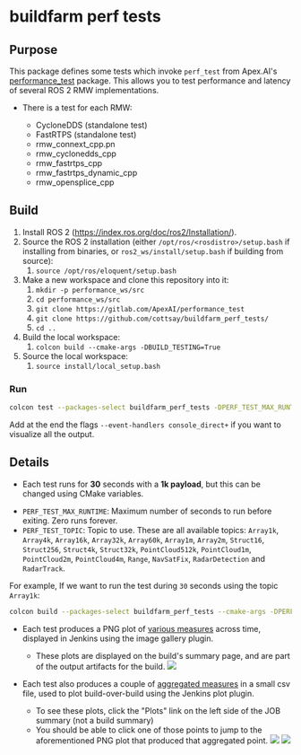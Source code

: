 # buildfarm perf tests

## Purpose

This package defines some tests which invoke `perf_test` from Apex.AI's [performance_test](https://gitlab.com/ApexAI/performance_test) package. This allows you to test performance and latency of several ROS 2 RMW implementations.

* There is a test for each RMW:

  - CycloneDDS (standalone test)
  - FastRTPS (standalone test)
  - rmw_connext_cpp.pn
  - rmw_cyclonedds_cpp
  - rmw_fastrtps_cpp
  - rmw_fastrtps_dynamic_cpp
  - rmw_opensplice_cpp

##  Build

1.  Install ROS 2 (https://index.ros.org/doc/ros2/Installation/).
1.  Source the ROS 2 installation (either `/opt/ros/<rosdistro>/setup.bash` if installing from binaries, or `ros2_ws/install/setup.bash` if building from source):
    1.  `source /opt/ros/eloquent/setup.bash`
1.  Make a new workspace and clone this repository into it:
    1.  `mkdir -p performance_ws/src`
    1.  `cd performance_ws/src`
    1.  `git clone https://gitlab.com/ApexAI/performance_test`
    1.  `git clone https://github.com/cottsay/buildfarm_perf_tests/`
    1.  `cd ..`
1.  Build the local workspace:
    1.  `colcon build --cmake-args -DBUILD_TESTING=True`
1.  Source the local workspace:
    1.  `source install/local_setup.bash`

### Run

```bash
colcon test --packages-select buildfarm_perf_tests -DPERF_TEST_MAX_RUNTIME="30" -DPERF_TEST_TOPIC="Array1k" --event-handlers console_direct+
```

Add at the end the flags `--event-handlers console_direct+` if you want to visualize all the output.

## Details

* Each test runs for **30** seconds with a **1k payload**, but this can be changed using CMake variables.
 - `PERF_TEST_MAX_RUNTIME`: Maximum number of seconds to run before  exiting. Zero runs forever.
 - `PERF_TEST_TOPIC`: Topic to use. These are all available topics: `Array1k`, `Array4k`, `Array16k`, `Array32k`, `Array60k`, `Array1m`, `Array2m`, `Struct16`, `Struct256`, `Struct4k`, `Struct32k`, `PointCloud512k`, `PointCloud1m`, `PointCloud2m`, `PointCloud4m`, `Range`, `NavSatFix`, `RadarDetection` and `RadarTrack`.

For example, If we want to run the test during `30` seconds using the topic `Array1k`:

```bash
colcon build --packages-select buildfarm_perf_tests --cmake-args -DPERF_TEST_MAX_RUNTIME="30" -DPERF_TEST_TOPIC="Array1k"
```

* Each test produces a PNG plot of [various measures](http://build.ros2.org/view/Eci/job/Eci__nightly-performance_ubuntu_bionic_amd64/) across time, displayed in Jenkins using the image gallery plugin.
  - These plots are displayed on the build's summary page, and are part of the output artifacts for the build.
![](http://build.ros2.org/view/Eci/job/Eci__nightly-performance_ubuntu_bionic_amd64/lastSuccessfulBuild/artifact/ws/test_results/buildfarm_perf_tests/performance_test_results_FastRTPS.png)

* Each test also produces a couple of [aggregated measures](http://build.ros2.org/view/Eci/job/Eci__nightly-performance_ubuntu_bionic_amd64/plot/) in a small csv file, used to plot build-over-build using the Jenkins plot plugin.

   - To see these plots, click the "Plots" link on the left side of the JOB summary (not a build summary)
   - You should be able to click one of those points to jump to the aforementioned PNG plot that produced that aggregated point.
![](http://build.ros2.org/view/Eci/job/Eci__nightly-performance_ubuntu_bionic_amd64/plot/getPlot?index=0&width=750&height=450)
![](http://build.ros2.org/view/Eci/job/Eci__nightly-performance_ubuntu_bionic_amd64/plot/getPlot?index=1&width=750&height=450)
